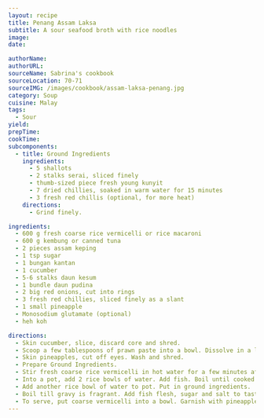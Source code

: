 ```yaml
---
layout: recipe
title: Penang Assam Laksa
subtitle: A sour seafood broth with rice noodles
image:
date:

authorName:
authorURL:
sourceName: Sabrina's cookbook
sourceLocation: 70-71
sourceIMG: /images/cookbook/assam-laksa-penang.jpg
category: Soup
cuisine: Malay
tags:
  - Sour
yield:
prepTime:
cookTime:
subcomponents:
  - title: Ground Ingredients
    ingredients:
      - 5 shallots
      - 2 stalks serai, sliced finely
      - thumb-sized piece fresh young kunyit
      - 7 dried chillies, soaked in warm water for 15 minutes
      - 3 fresh red chillis (optional, for more heat)
    directions:
      - Grind finely.

ingredients:
  - 600 g fresh coarse rice vermicelli or rice macaroni
  - 600 g kembung or canned tuna
  - 2 pieces assam keping
  - 1 tsp sugar
  - 1 bungan kantan
  - 1 cucumber
  - 5-6 stalks daun kesum
  - 1 bundle daun pudina
  - 2 big red onions, cut into rings
  - 3 fresh red chillies, sliced finely as a slant
  - 1 small pineapple
  - Monosodium glutamate (optional)
  - heh koh

directions:
  - Skin cucumber, slice, discard core and shred.
  - Scoop a few tablespoons of prawn paste into a bowl. Dissolve in a little warm water.
  - Skin pineapples, cut off eyes. Wash and shred.
  - Prepare Ground Ingredients.
  - Stir fresh coarse rice vermicelli in hot water for a few minutes after separating and rinsing under cold water. Remove and drain.
  - Into a pot, add 2 rice bowls of water. Add fish. Boil until cooked. Remove fish. Discard bones (alternatively, steam fish and flake).
  - Add another rice bowl of water to pot. Put in ground ingredients.
  - Boil till gravy is fragrant. Add fish flesh, sugar and salt to taste. Check to ensure that shrimp paste dissolves. Boil gravy for 10-15 minutes at low heat.
  - To serve, put coarse vermicelli into a bowl. Garnish with pineapple, cucumber, chillies, mint leaves and onions. Add gravy. Add prawn paste according to personal taste.
---
```

